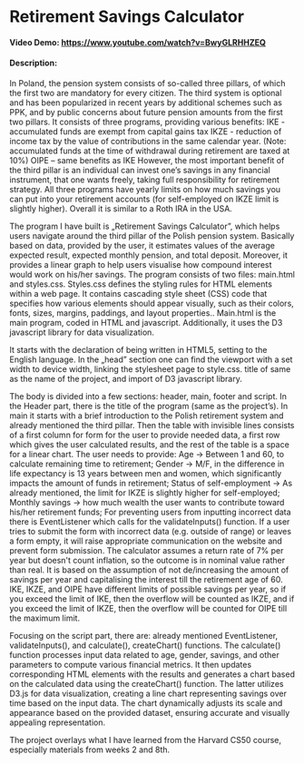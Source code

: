 # Retirement Savings Calculator
#### Video Demo:  https://www.youtube.com/watch?v=BwyGLRHHZEQ
#### Description:
In Poland, the pension system consists of so-called three pillars, of which the first two are mandatory for every citizen. The third system is optional and has been popularized in recent years by additional schemes such as PPK, and by public concerns about future pension amounts from the first two pillars. It consists of three programs, providing various benefits:
    IKE - accumulated funds are exempt from capital gains tax
    IKZE - reduction of income tax by the value of contributions in the same calendar year. (Note: accumulated funds at the time of withdrawal during retirement are taxed at 10%)
    OIPE – same benefits as IKE
However, the most important benefit of the third pillar is an individual can invest one’s savings in any financial instrument, that one wants freely, taking full responsibility for retirement strategy. All three programs have yearly limits on how much savings you can put into your retirement accounts (for self-employed on IKZE limit is slightly higher). Overall it is similar to a Roth IRA in the USA.

The program I have built is „Retirement Savings Calculator”, which helps users navigate around the third pillar of the Polish pension system. Basically based on data, provided by the user, it estimates values of the average expected result, expected monthly pension, and total deposit. Moreover, it provides a linear graph to help users visualise how compound interest would work on his/her savings.
The program consists of two files: main.html and styles.css. Styles.css defines the styling rules for HTML elements within a web page. It contains cascading style sheet (CSS) code that specifies how various elements should appear visually, such as their colors, fonts, sizes, margins, paddings, and layout properties.. Main.html is the main program, coded in HTML and javascript. Additionally, it uses the D3 javascript library for data visualization.

It starts with the declaration of being written in HTML5, setting to the English language. In the „head” section one can find the viewport with a set width to device width, linking the stylesheet page to style.css. title of same as the name of the project, and 
import of D3 javascript library.

The body is divided into a few sections: header, main, footer and script. In the Header part, there is the title of the program (same as the project’s). In main it starts with a brief introduction to the Polish retirement system and already mentioned the third pillar. Then the table with invisible lines consists of a first column for form for the user to provide needed data, a first row which gives the user calculated results, and the rest of the table is a space for a linear chart. The user needs to provide:
Age -> Between 1 and 60, to calculate remaining time to retirement;
Gender -> M/F, in the difference in life expectancy is 13 years between men and women, which significantly impacts the amount of funds in retirement;
Status of self-employment -> As already mentioned, the limit for IKZE is slightly higher for self-employed;
Monthly savings -> how much wealth the user wants to contribute toward his/her retirement funds;
For preventing users from inputting incorrect data there is EventListener which calls for the validateInputs() function. If a user tries to submit the form with incorrect data (e.g. outside of range) or leaves a form empty, it will raise appropriate communication on the website and prevent form submission.
The calculator assumes a return rate of 7% per year but doesn't count inflation, so the outcome is in nominal value rather than real. It is based on the assumption of not de/increasing the amount of savings per year and capitalising the interest till the retirement age of 60. IKE, IKZE, and OIPE have different limits of possible savings per year, so if you exceed the limit of IKE, then the overflow will be counted as IKZE, and if you exceed the limit of IKZE, then the overflow will be counted for OIPE till the maximum limit.

Focusing on the script part, there are: already mentioned EventListener, validateInputs(), and calculate(), createChart() functions.  The calculate() function processes input data related to age, gender, savings, and other parameters to compute various financial metrics. It then updates corresponding HTML elements with the results and generates a chart based on the calculated data using the createChart() function. The latter utilizes D3.js for data visualization, creating a line chart representing savings over time based on the input data. The chart dynamically adjusts its scale and appearance based on the provided dataset, ensuring accurate and visually appealing representation.

The project overlays what I have learned from the Harvard CS50 course, especially materials from weeks 2 and 8th.

